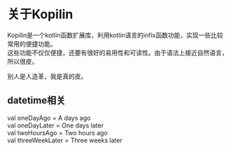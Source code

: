# 关于Kopilin

Kopilin是一个kotlin函数扩展库，利用kotlin语言的infix函数功能，实现一些比较常用的便捷功能。  
这些功能不仅仅便捷，还要有很好的易用性和可读性。由于语法上接近自然语言，所以很皮。  

别人是人造革，我是真的皮。

## datetime相关
val oneDayAgo = A days ago  
val oneDayLater = One days later  
val twoHoursAgo = Two hours ago  
val threeWeekLater = Three weeks later
